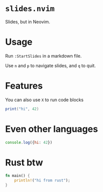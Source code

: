 # `slides.nvim`

Slides, but in Neovim.

# Usage

Run `:StartSlides` in a markdown file.

Use `n` and `p` to navigate slides, and `q` to quit.

# Features

You can also use `X` to run code blocks

```lua
print("hi", 42)
```

# Even other languages

```js
console.log({hi: 42})
```


# Rust btw

```rs
fn main() {
    println!("hi from rust");
}
```
